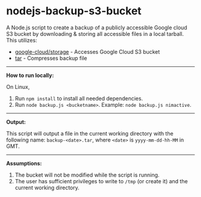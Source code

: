 # nodejs-backup-s3-bucket

A Node.js script to create a backup of a publicly accessible Google cloud S3 bucket by downloading & storing all accessible files in a local tarball. This utilizes:

* [google-cloud/storage](https://www.npmjs.com/package/@google-cloud/storage) - Accesses Google Cloud S3 bucket
* [tar](https://www.npmjs.com/package/tar) - Compresses backup file

-----

**How to run locally:**

On Linux,
1.  Run ```npm install``` to install all needed dependencies.
2.  Run ```node backup.js <bucketname>```. Example: ```node backup.js nimactive```.

-----

**Output:**

This script will output a file in the current working directory with the following name:
```backup-<date>.tar```, where ```<date>``` is ```yyyy-mm-dd-hh-MM``` in GMT.

-----

**Assumptions:**

1.  The bucket will not be modified while the script is running.
2.  The user has sufficient privileges to write to ```/tmp``` (or create it) and the current working directory.
